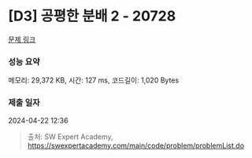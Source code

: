 # [D3] 공평한 분배 2 - 20728 

[문제 링크](https://swexpertacademy.com/main/code/problem/problemDetail.do?contestProbId=AY6cg0MKeVkDFAXt) 

### 성능 요약

메모리: 29,372 KB, 시간: 127 ms, 코드길이: 1,020 Bytes

### 제출 일자

2024-04-22 12:36



> 출처: SW Expert Academy, https://swexpertacademy.com/main/code/problem/problemList.do